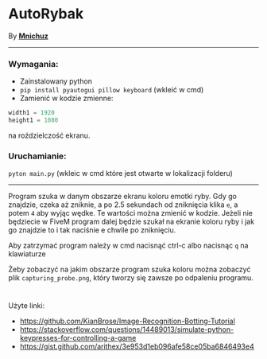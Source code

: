 # AutoRybak
By __[Mnichuz](https://github.com/Mnichuz)__

___
### Wymagania:
* Zainstalowany python
* `pip install pyautogui pillow keyboard` (wkleić w cmd)
* Zamienić w kodzie zmienne:
```python
width1 = 1920
height1 = 1080
```
na roździelczość ekranu.

### Uruchamianie:
`pyton main.py` (wkleic w cmd które jest otwarte w lokalizacji folderu)

___

Program szuka w danym obszarze ekranu koloru emotki ryby. Gdy go znajdzie, czeka aż zniknie, a po 2.5 sekundach od zniknięcia klika `e`, a potem `4` aby wyjąc wędke. Te wartości można zmienić w kodzie. Jeżeli nie będziecie w FiveM program dalej będzie szukał na ekranie koloru ryby i jak go znajdzie to i tak naciśnie e chwile po zniknięciu.

Aby zatrzymać program należy w cmd nacisnąć ctrl-c albo nacisnąc `q` na klawiaturze

Żeby zobaczyć na jakim obszarze program szuka koloru można zobaczyć plik `capturing_probe.png`, który tworzy się zawsze po odpaleniu programu.
#

Użyte linki:
* https://github.com/KianBrose/Image-Recognition-Botting-Tutorial
* https://stackoverflow.com/questions/14489013/simulate-python-keypresses-for-controlling-a-game
* https://gist.github.com/arithex/3e953d1eb096afe58ce05ba6846493e4
